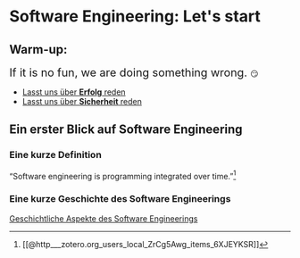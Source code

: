 # Software Engineering: Let's start

## Warm-up: 

<span style="font-size:20px;"> If it is no fun, we are doing something wrong. </span> :smirk:

* [Lasst uns über **Erfolg** reden](Interaction/Was-macht%20Erfolg-aus.md)
* [Lasst uns über **Sicherheit** reden](Interaction/Eine-Umgebung-in-der-man-sich-sicher-f%C3%BChlt.md)


## Ein erster Blick auf Software Engineering

### Eine kurze Definition

“Software engineering is programming integrated over time.”[^1]


### Eine kurze Geschichte des Software Engineerings

[Geschichtliche Aspekte des Software Engineerings](Geschichtliche%20Aspekte%20des%20Software%20Engineerings.md)



[^1]:  [[@http___zotero.org_users_local_ZrCg5Awg_items_6XJEYKSR]]
